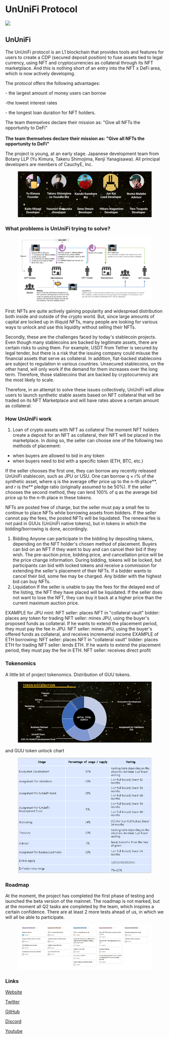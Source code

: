 # UnUniFi Protocol

![](https://img1.teletype.in/files/09/df/09df3f2f-135d-4387-857b-952388fafae2.png)

## UnUniFi

The UnUniFi protocol is an L1 blockchain that provides tools and features for users to create a CDP (secured deposit position) to fuse assets tied to legal currency, using NFT and cryptocurrencies as collateral through its NFT marketplace. And this is nothing short of an entry into the NFT x DeFi area, which is now actively developing.

The protocol offers the following advantages:

\- the largest amount of money users can borrow

\-the lowest interest rates

\- the longest loan duration for NFT holders.

The team themselves declare their mission as: "Give all NFTs the opportunity to DeFi"\
\
**The team themselves declare their mission as: "Give all NFTs the opportunity to DeFi"**

The project is young, at an early stage. Japanese development team from Botany LLP (Yu Kimura, Takeru Shimojima, Kenji Yanagisawa). All principal developers are members of CauchyE, Inc.

<figure><img src="../.gitbook/assets/image (47).png" alt=""><figcaption></figcaption></figure>

### **What problems is UnUniFi trying to solve?** <a href="#nmr8" id="nmr8"></a>

<figure><img src="../.gitbook/assets/image (17) (2).png" alt=""><figcaption></figcaption></figure>

First: NFTs are quite actively gaining popularity and widespread distribution both inside and outside of the crypto world. But, since large amounts of capital are locked up in illiquid NFTs, many people are looking for various ways to unlock and use this liquidity without selling their NFTs.

Secondly, these are the challenges faced by today's stablecoin projects. Even though many stablecoins are backed by legitimate assets, there are certain risks to using them. For example, USDT from Tether is secured by legal tender, but there is a risk that the issuing company could misuse the financial assets that serve as collateral. In addition, fiat-backed stablecoins are subject to regulation in various countries. Unsecured stablecoins, on the other hand, will only work if the demand for them increases over the long term. Therefore, those stablecoins that are backed by cryptocurrency are the most likely to scale.

Therefore, in an attempt to solve these issues collectively, UnUniFi will allow users to launch synthetic stable assets based on NFT collateral that will be traded on its NFT Marketplace and will have rates above a certain amount as collateral.

### **How UnUniFi work** <a href="#6psu" id="6psu"></a>

1. Loan of crypto assets with NFT as collateral The moment NFT holders create a deposit for an NFT as collateral, their NFT will be placed in the marketplace. In doing so, the seller can choose one of the following two methods of placement:

* when buyers are allowed to bid in any token
* when buyers need to bid with a specific token (ETH, BTC, etc.)

If the seller chooses the first one, they can borrow any recently released UnUniFi stablecoin, such as JPU or USU. One can borrow q × r% of the synthetic asset, where q is the average offer price up to the n-th place\*\*, and r is the\*\* pledge ratio (originally assumed to be 50%). If the seller chooses the second method, they can lend 100% of q as the average bid price up to the n-th place in these tokens.

NFTs are posted free of charge, but the seller must pay a small fee to continue to place NFTs while borrowing assets from bidders. If the seller cannot pay the fees, the posted NFTs will be liquidated. The renewal fee is not paid in GUUs (UnUniFi native tokens), but in tokens in which the bidding/borrowing is done, accordingly.

1. Bidding Anyone can participate in the bidding by depositing tokens, depending on the NFT holder's chosen method of placement. Buyers can bid on an NFT if they want to buy and can cancel their bid if they wish. The pre-auction price, bidding price, and cancellation price will be the price change information. During bidding, tokens will be locked, but participants can bid with locked tokens and receive a commission for extending the seller's placement of their NFTs. If a bidder wants to cancel their bid, some fee may be charged. Any bidder with the highest bid can buy NFTs.
2. Liquidation If the seller is unable to pay the fees for the delayed end of the listing, the NFT they have placed will be liquidated. If the seller does not want to lose the NFT, they can buy it back at a higher price than the current maximum auction price.

EXAMPLE for JPU mint: NFT seller: places NFT in "collateral vault" bidder: places any token for trading NFT seller: mines JPU, using the buyer's proposed funds as collateral. If he wants to extend the placement period, they must pay the fee in JPU. NFT seller: mines JPU, using the buyer's offered funds as collateral, and receives incremental income EXAMPLE of ETH borrowing: NFT seller: places NFT in "collateral vault" bidder: places ETH for trading NFT seller: lends ETH. If he wants to extend the placement period, they must pay the fee in ETH. NFT seller: receives direct profit

### **Tokenomics** <a href="#s2o3" id="s2o3"></a>

A little bit of project tokenomics. Distribution of GUU tokens.

<figure><img src="../.gitbook/assets/image (62).png" alt=""><figcaption></figcaption></figure>

and GUU token unlock chart

<figure><img src="../.gitbook/assets/image (4) (1) (1).png" alt=""><figcaption></figcaption></figure>

### Roadmap <a href="#mcbw" id="mcbw"></a>

At the moment, the project has completed the first phase of testing and launched the beta version of the mainnet. The roadmap is not marked, but at the moment all Q2 tasks are completed by the team, which inspires a certain confidence. There are at least 2 more tests ahead of us, in which we will all be able to participate.

<figure><img src="../.gitbook/assets/image (8).png" alt=""><figcaption></figcaption></figure>

### **Links** <a href="#fsrg" id="fsrg"></a>

[Website](https://ununifi.io/)

[Twitter](https://mobile.twitter.com/ununifi)

[GitHub](https://github.com/UnUniFi)

[Discord](https://discord.gg/82uAU3jW)

[Youtube](https://www.youtube.com/c/UnUniFi)
